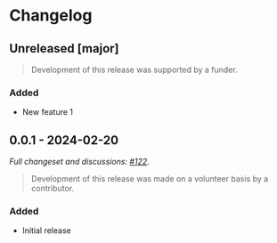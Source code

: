 # Changelog

## Unreleased [major]

> Development of this release was supported by a funder.

### Added

- New feature 1

## 0.0.1 - 2024-02-20

_Full changeset and discussions: [#122](https://github.com/owner/repo/pull/122)._

> Development of this release was made on a volunteer basis by a contributor.

### Added

- Initial release
